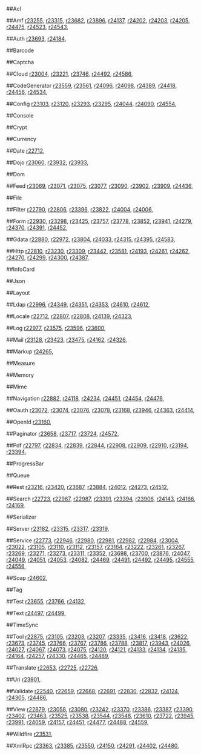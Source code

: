 
##Acl

##Amf
[r23255](http://framework.zend.com/code/revision.php?repname=Zend+Framework&path=%2Ftrunk&rev=23255),
[r23315](http://framework.zend.com/code/revision.php?repname=Zend+Framework&path=%2Ftrunk&rev=23315),
[r23682](http://framework.zend.com/code/revision.php?repname=Zend+Framework&path=%2Ftrunk&rev=23682),
[r23896](http://framework.zend.com/code/revision.php?repname=Zend+Framework&path=%2Ftrunk&rev=23896),
[r24137](http://framework.zend.com/code/revision.php?repname=Zend+Framework&path=%2Ftrunk&rev=24137),
[r24202](http://framework.zend.com/code/revision.php?repname=Zend+Framework&path=%2Ftrunk&rev=24202),
[r24203](http://framework.zend.com/code/revision.php?repname=Zend+Framework&path=%2Ftrunk&rev=24203),
[r24205](http://framework.zend.com/code/revision.php?repname=Zend+Framework&path=%2Ftrunk&rev=24205),
[r24475](http://framework.zend.com/code/revision.php?repname=Zend+Framework&path=%2Ftrunk&rev=24475),
[r24523](http://framework.zend.com/code/revision.php?repname=Zend+Framework&path=%2Ftrunk&rev=24523),
[r24543](http://framework.zend.com/code/revision.php?repname=Zend+Framework&path=%2Ftrunk&rev=24543),

##Auth
[r23693](http://framework.zend.com/code/revision.php?repname=Zend+Framework&path=%2Ftrunk&rev=23693),
[r24184](http://framework.zend.com/code/revision.php?repname=Zend+Framework&path=%2Ftrunk&rev=24184),

##Barcode

##Captcha

##Cloud
[r23004](http://framework.zend.com/code/revision.php?repname=Zend+Framework&path=%2Ftrunk&rev=23004),
[r23221](http://framework.zend.com/code/revision.php?repname=Zend+Framework&path=%2Ftrunk&rev=23221),
[r23746](http://framework.zend.com/code/revision.php?repname=Zend+Framework&path=%2Ftrunk&rev=23746),
[r24492](http://framework.zend.com/code/revision.php?repname=Zend+Framework&path=%2Ftrunk&rev=24492),
[r24586](http://framework.zend.com/code/revision.php?repname=Zend+Framework&path=%2Ftrunk&rev=24586),

##CodeGenerator
[r23559](http://framework.zend.com/code/revision.php?repname=Zend+Framework&path=%2Ftrunk&rev=23559),
[r23561](http://framework.zend.com/code/revision.php?repname=Zend+Framework&path=%2Ftrunk&rev=23561),
[r24096](http://framework.zend.com/code/revision.php?repname=Zend+Framework&path=%2Ftrunk&rev=24096),
[r24098](http://framework.zend.com/code/revision.php?repname=Zend+Framework&path=%2Ftrunk&rev=24098),
[r24389](http://framework.zend.com/code/revision.php?repname=Zend+Framework&path=%2Ftrunk&rev=24389),
[r24418](http://framework.zend.com/code/revision.php?repname=Zend+Framework&path=%2Ftrunk&rev=24418),
[r24456](http://framework.zend.com/code/revision.php?repname=Zend+Framework&path=%2Ftrunk&rev=24456),
[r24534](http://framework.zend.com/code/revision.php?repname=Zend+Framework&path=%2Ftrunk&rev=24534),

##Config
[r23103](http://framework.zend.com/code/revision.php?repname=Zend+Framework&path=%2Ftrunk&rev=23103),
[r23120](http://framework.zend.com/code/revision.php?repname=Zend+Framework&path=%2Ftrunk&rev=23120),
[r23293](http://framework.zend.com/code/revision.php?repname=Zend+Framework&path=%2Ftrunk&rev=23293),
[r23295](http://framework.zend.com/code/revision.php?repname=Zend+Framework&path=%2Ftrunk&rev=23295),
[r24044](http://framework.zend.com/code/revision.php?repname=Zend+Framework&path=%2Ftrunk&rev=24044),
[r24090](http://framework.zend.com/code/revision.php?repname=Zend+Framework&path=%2Ftrunk&rev=24090),
[r24554](http://framework.zend.com/code/revision.php?repname=Zend+Framework&path=%2Ftrunk&rev=24554),

##Console

##Crypt

##Currency

##Date
[r22712](http://framework.zend.com/code/revision.php?repname=Zend+Framework&path=%2Ftrunk&rev=22712),

##Dojo
[r23060](http://framework.zend.com/code/revision.php?repname=Zend+Framework&path=%2Ftrunk&rev=23060),
[r23932](http://framework.zend.com/code/revision.php?repname=Zend+Framework&path=%2Ftrunk&rev=23932),
[r23933](http://framework.zend.com/code/revision.php?repname=Zend+Framework&path=%2Ftrunk&rev=23933),

##Dom

##Feed
[r23069](http://framework.zend.com/code/revision.php?repname=Zend+Framework&path=%2Ftrunk&rev=23069),
[r23071](http://framework.zend.com/code/revision.php?repname=Zend+Framework&path=%2Ftrunk&rev=23071),
[r23075](http://framework.zend.com/code/revision.php?repname=Zend+Framework&path=%2Ftrunk&rev=23075),
[r23077](http://framework.zend.com/code/revision.php?repname=Zend+Framework&path=%2Ftrunk&rev=23077),
[r23090](http://framework.zend.com/code/revision.php?repname=Zend+Framework&path=%2Ftrunk&rev=23090),
[r23902](http://framework.zend.com/code/revision.php?repname=Zend+Framework&path=%2Ftrunk&rev=23902),
[r23909](http://framework.zend.com/code/revision.php?repname=Zend+Framework&path=%2Ftrunk&rev=23909),
[r24436](http://framework.zend.com/code/revision.php?repname=Zend+Framework&path=%2Ftrunk&rev=24436),

##File

##Filter
[r22790](http://framework.zend.com/code/revision.php?repname=Zend+Framework&path=%2Ftrunk&rev=22790),
[r22806](http://framework.zend.com/code/revision.php?repname=Zend+Framework&path=%2Ftrunk&rev=22806),
[r23396](http://framework.zend.com/code/revision.php?repname=Zend+Framework&path=%2Ftrunk&rev=23396),
[r23822](http://framework.zend.com/code/revision.php?repname=Zend+Framework&path=%2Ftrunk&rev=23822),
[r24004](http://framework.zend.com/code/revision.php?repname=Zend+Framework&path=%2Ftrunk&rev=24004),
[r24006](http://framework.zend.com/code/revision.php?repname=Zend+Framework&path=%2Ftrunk&rev=24006),

##Form
[r22930](http://framework.zend.com/code/revision.php?repname=Zend+Framework&path=%2Ftrunk&rev=22930),
[r23298](http://framework.zend.com/code/revision.php?repname=Zend+Framework&path=%2Ftrunk&rev=23298),
[r23425](http://framework.zend.com/code/revision.php?repname=Zend+Framework&path=%2Ftrunk&rev=23425),
[r23757](http://framework.zend.com/code/revision.php?repname=Zend+Framework&path=%2Ftrunk&rev=23757),
[r23778](http://framework.zend.com/code/revision.php?repname=Zend+Framework&path=%2Ftrunk&rev=23778),
[r23852](http://framework.zend.com/code/revision.php?repname=Zend+Framework&path=%2Ftrunk&rev=23852),
[r23941](http://framework.zend.com/code/revision.php?repname=Zend+Framework&path=%2Ftrunk&rev=23941),
[r24279](http://framework.zend.com/code/revision.php?repname=Zend+Framework&path=%2Ftrunk&rev=24279),
[r24370](http://framework.zend.com/code/revision.php?repname=Zend+Framework&path=%2Ftrunk&rev=24370),
[r24391](http://framework.zend.com/code/revision.php?repname=Zend+Framework&path=%2Ftrunk&rev=24391),
[r24452](http://framework.zend.com/code/revision.php?repname=Zend+Framework&path=%2Ftrunk&rev=24452),

##Gdata
[r22880](http://framework.zend.com/code/revision.php?repname=Zend+Framework&path=%2Ftrunk&rev=22880),
[r22972](http://framework.zend.com/code/revision.php?repname=Zend+Framework&path=%2Ftrunk&rev=22972),
[r23804](http://framework.zend.com/code/revision.php?repname=Zend+Framework&path=%2Ftrunk&rev=23804),
[r24033](http://framework.zend.com/code/revision.php?repname=Zend+Framework&path=%2Ftrunk&rev=24033),
[r24315](http://framework.zend.com/code/revision.php?repname=Zend+Framework&path=%2Ftrunk&rev=24315),
[r24395](http://framework.zend.com/code/revision.php?repname=Zend+Framework&path=%2Ftrunk&rev=24395),
[r24583](http://framework.zend.com/code/revision.php?repname=Zend+Framework&path=%2Ftrunk&rev=24583),

##Http
[r22810](http://framework.zend.com/code/revision.php?repname=Zend+Framework&path=%2Ftrunk&rev=22810),
[r23230](http://framework.zend.com/code/revision.php?repname=Zend+Framework&path=%2Ftrunk&rev=23230),
[r23309](http://framework.zend.com/code/revision.php?repname=Zend+Framework&path=%2Ftrunk&rev=23309),
[r23442](http://framework.zend.com/code/revision.php?repname=Zend+Framework&path=%2Ftrunk&rev=23442),
[r23581](http://framework.zend.com/code/revision.php?repname=Zend+Framework&path=%2Ftrunk&rev=23581),
[r24193](http://framework.zend.com/code/revision.php?repname=Zend+Framework&path=%2Ftrunk&rev=24193),
[r24261](http://framework.zend.com/code/revision.php?repname=Zend+Framework&path=%2Ftrunk&rev=24261),
[r24262](http://framework.zend.com/code/revision.php?repname=Zend+Framework&path=%2Ftrunk&rev=24262),
[r24270](http://framework.zend.com/code/revision.php?repname=Zend+Framework&path=%2Ftrunk&rev=24270),
[r24299](http://framework.zend.com/code/revision.php?repname=Zend+Framework&path=%2Ftrunk&rev=24299),
[r24300](http://framework.zend.com/code/revision.php?repname=Zend+Framework&path=%2Ftrunk&rev=24300),
[r24387](http://framework.zend.com/code/revision.php?repname=Zend+Framework&path=%2Ftrunk&rev=24387),

##InfoCard

##Json

##Layout

##Ldap
[r22996](http://framework.zend.com/code/revision.php?repname=Zend+Framework&path=%2Ftrunk&rev=22996),
[r24349](http://framework.zend.com/code/revision.php?repname=Zend+Framework&path=%2Ftrunk&rev=24349),
[r24351](http://framework.zend.com/code/revision.php?repname=Zend+Framework&path=%2Ftrunk&rev=24351),
[r24353](http://framework.zend.com/code/revision.php?repname=Zend+Framework&path=%2Ftrunk&rev=24353),
[r24610](http://framework.zend.com/code/revision.php?repname=Zend+Framework&path=%2Ftrunk&rev=24610),
[r24612](http://framework.zend.com/code/revision.php?repname=Zend+Framework&path=%2Ftrunk&rev=24612),

##Locale
[r22712](http://framework.zend.com/code/revision.php?repname=Zend+Framework&path=%2Ftrunk&rev=22712),
[r22807](http://framework.zend.com/code/revision.php?repname=Zend+Framework&path=%2Ftrunk&rev=22807),
[r22808](http://framework.zend.com/code/revision.php?repname=Zend+Framework&path=%2Ftrunk&rev=22808),
[r24139](http://framework.zend.com/code/revision.php?repname=Zend+Framework&path=%2Ftrunk&rev=24139),
[r24323](http://framework.zend.com/code/revision.php?repname=Zend+Framework&path=%2Ftrunk&rev=24323),

##Log
[r22977](http://framework.zend.com/code/revision.php?repname=Zend+Framework&path=%2Ftrunk&rev=22977),
[r23575](http://framework.zend.com/code/revision.php?repname=Zend+Framework&path=%2Ftrunk&rev=23575),
[r23596](http://framework.zend.com/code/revision.php?repname=Zend+Framework&path=%2Ftrunk&rev=23596),
[r23600](http://framework.zend.com/code/revision.php?repname=Zend+Framework&path=%2Ftrunk&rev=23600),

##Mail
[r23128](http://framework.zend.com/code/revision.php?repname=Zend+Framework&path=%2Ftrunk&rev=23128),
[r23423](http://framework.zend.com/code/revision.php?repname=Zend+Framework&path=%2Ftrunk&rev=23423),
[r23475](http://framework.zend.com/code/revision.php?repname=Zend+Framework&path=%2Ftrunk&rev=23475),
[r24162](http://framework.zend.com/code/revision.php?repname=Zend+Framework&path=%2Ftrunk&rev=24162),
[r24326](http://framework.zend.com/code/revision.php?repname=Zend+Framework&path=%2Ftrunk&rev=24326),

##Markup
[r24265](http://framework.zend.com/code/revision.php?repname=Zend+Framework&path=%2Ftrunk&rev=24265),

##Measure

##Memory

##Mime

##Navigation
[r22882](http://framework.zend.com/code/revision.php?repname=Zend+Framework&path=%2Ftrunk&rev=22882),
[r24118](http://framework.zend.com/code/revision.php?repname=Zend+Framework&path=%2Ftrunk&rev=24118),
[r24234](http://framework.zend.com/code/revision.php?repname=Zend+Framework&path=%2Ftrunk&rev=24234),
[r24451](http://framework.zend.com/code/revision.php?repname=Zend+Framework&path=%2Ftrunk&rev=24451),
[r24454](http://framework.zend.com/code/revision.php?repname=Zend+Framework&path=%2Ftrunk&rev=24454),
[r24476](http://framework.zend.com/code/revision.php?repname=Zend+Framework&path=%2Ftrunk&rev=24476),

##Oauth
[r23072](http://framework.zend.com/code/revision.php?repname=Zend+Framework&path=%2Ftrunk&rev=23072),
[r23074](http://framework.zend.com/code/revision.php?repname=Zend+Framework&path=%2Ftrunk&rev=23074),
[r23076](http://framework.zend.com/code/revision.php?repname=Zend+Framework&path=%2Ftrunk&rev=23076),
[r23078](http://framework.zend.com/code/revision.php?repname=Zend+Framework&path=%2Ftrunk&rev=23078),
[r23168](http://framework.zend.com/code/revision.php?repname=Zend+Framework&path=%2Ftrunk&rev=23168),
[r23946](http://framework.zend.com/code/revision.php?repname=Zend+Framework&path=%2Ftrunk&rev=23946),
[r24363](http://framework.zend.com/code/revision.php?repname=Zend+Framework&path=%2Ftrunk&rev=24363),
[r24414](http://framework.zend.com/code/revision.php?repname=Zend+Framework&path=%2Ftrunk&rev=24414),

##OpenId
[r23160](http://framework.zend.com/code/revision.php?repname=Zend+Framework&path=%2Ftrunk&rev=23160),

##Paginator
[r23658](http://framework.zend.com/code/revision.php?repname=Zend+Framework&path=%2Ftrunk&rev=23658),
[r23717](http://framework.zend.com/code/revision.php?repname=Zend+Framework&path=%2Ftrunk&rev=23717),
[r23724](http://framework.zend.com/code/revision.php?repname=Zend+Framework&path=%2Ftrunk&rev=23724),
[r24572](http://framework.zend.com/code/revision.php?repname=Zend+Framework&path=%2Ftrunk&rev=24572),

##Pdf
[r22797](http://framework.zend.com/code/revision.php?repname=Zend+Framework&path=%2Ftrunk&rev=22797),
[r22834](http://framework.zend.com/code/revision.php?repname=Zend+Framework&path=%2Ftrunk&rev=22834),
[r22839](http://framework.zend.com/code/revision.php?repname=Zend+Framework&path=%2Ftrunk&rev=22839),
[r22844](http://framework.zend.com/code/revision.php?repname=Zend+Framework&path=%2Ftrunk&rev=22844),
[r22908](http://framework.zend.com/code/revision.php?repname=Zend+Framework&path=%2Ftrunk&rev=22908),
[r22909](http://framework.zend.com/code/revision.php?repname=Zend+Framework&path=%2Ftrunk&rev=22909),
[r22910](http://framework.zend.com/code/revision.php?repname=Zend+Framework&path=%2Ftrunk&rev=22910),
[r23194](http://framework.zend.com/code/revision.php?repname=Zend+Framework&path=%2Ftrunk&rev=23194),
[r23394](http://framework.zend.com/code/revision.php?repname=Zend+Framework&path=%2Ftrunk&rev=23394),

##ProgressBar

##Queue

##Rest
[r23216](http://framework.zend.com/code/revision.php?repname=Zend+Framework&path=%2Ftrunk&rev=23216),
[r23420](http://framework.zend.com/code/revision.php?repname=Zend+Framework&path=%2Ftrunk&rev=23420),
[r23687](http://framework.zend.com/code/revision.php?repname=Zend+Framework&path=%2Ftrunk&rev=23687),
[r23884](http://framework.zend.com/code/revision.php?repname=Zend+Framework&path=%2Ftrunk&rev=23884),
[r24012](http://framework.zend.com/code/revision.php?repname=Zend+Framework&path=%2Ftrunk&rev=24012),
[r24273](http://framework.zend.com/code/revision.php?repname=Zend+Framework&path=%2Ftrunk&rev=24273),
[r24512](http://framework.zend.com/code/revision.php?repname=Zend+Framework&path=%2Ftrunk&rev=24512),

##Search
[r22723](http://framework.zend.com/code/revision.php?repname=Zend+Framework&path=%2Ftrunk&rev=22723),
[r22967](http://framework.zend.com/code/revision.php?repname=Zend+Framework&path=%2Ftrunk&rev=22967),
[r22987](http://framework.zend.com/code/revision.php?repname=Zend+Framework&path=%2Ftrunk&rev=22987),
[r23391](http://framework.zend.com/code/revision.php?repname=Zend+Framework&path=%2Ftrunk&rev=23391),
[r23394](http://framework.zend.com/code/revision.php?repname=Zend+Framework&path=%2Ftrunk&rev=23394),
[r23906](http://framework.zend.com/code/revision.php?repname=Zend+Framework&path=%2Ftrunk&rev=23906),
[r24143](http://framework.zend.com/code/revision.php?repname=Zend+Framework&path=%2Ftrunk&rev=24143),
[r24166](http://framework.zend.com/code/revision.php?repname=Zend+Framework&path=%2Ftrunk&rev=24166),
[r24169](http://framework.zend.com/code/revision.php?repname=Zend+Framework&path=%2Ftrunk&rev=24169),

##Serializer

##Server
[r23182](http://framework.zend.com/code/revision.php?repname=Zend+Framework&path=%2Ftrunk&rev=23182),
[r23315](http://framework.zend.com/code/revision.php?repname=Zend+Framework&path=%2Ftrunk&rev=23315),
[r23317](http://framework.zend.com/code/revision.php?repname=Zend+Framework&path=%2Ftrunk&rev=23317),
[r23319](http://framework.zend.com/code/revision.php?repname=Zend+Framework&path=%2Ftrunk&rev=23319),

##Service
[r22773](http://framework.zend.com/code/revision.php?repname=Zend+Framework&path=%2Ftrunk&rev=22773),
[r22946](http://framework.zend.com/code/revision.php?repname=Zend+Framework&path=%2Ftrunk&rev=22946),
[r22980](http://framework.zend.com/code/revision.php?repname=Zend+Framework&path=%2Ftrunk&rev=22980),
[r22981](http://framework.zend.com/code/revision.php?repname=Zend+Framework&path=%2Ftrunk&rev=22981),
[r22982](http://framework.zend.com/code/revision.php?repname=Zend+Framework&path=%2Ftrunk&rev=22982),
[r22984](http://framework.zend.com/code/revision.php?repname=Zend+Framework&path=%2Ftrunk&rev=22984),
[r23004](http://framework.zend.com/code/revision.php?repname=Zend+Framework&path=%2Ftrunk&rev=23004),
[r23022](http://framework.zend.com/code/revision.php?repname=Zend+Framework&path=%2Ftrunk&rev=23022),
[r23105](http://framework.zend.com/code/revision.php?repname=Zend+Framework&path=%2Ftrunk&rev=23105),
[r23110](http://framework.zend.com/code/revision.php?repname=Zend+Framework&path=%2Ftrunk&rev=23110),
[r23112](http://framework.zend.com/code/revision.php?repname=Zend+Framework&path=%2Ftrunk&rev=23112),
[r23157](http://framework.zend.com/code/revision.php?repname=Zend+Framework&path=%2Ftrunk&rev=23157),
[r23164](http://framework.zend.com/code/revision.php?repname=Zend+Framework&path=%2Ftrunk&rev=23164),
[r23222](http://framework.zend.com/code/revision.php?repname=Zend+Framework&path=%2Ftrunk&rev=23222),
[r23261](http://framework.zend.com/code/revision.php?repname=Zend+Framework&path=%2Ftrunk&rev=23261),
[r23267](http://framework.zend.com/code/revision.php?repname=Zend+Framework&path=%2Ftrunk&rev=23267),
[r23269](http://framework.zend.com/code/revision.php?repname=Zend+Framework&path=%2Ftrunk&rev=23269),
[r23271](http://framework.zend.com/code/revision.php?repname=Zend+Framework&path=%2Ftrunk&rev=23271),
[r23273](http://framework.zend.com/code/revision.php?repname=Zend+Framework&path=%2Ftrunk&rev=23273),
[r23311](http://framework.zend.com/code/revision.php?repname=Zend+Framework&path=%2Ftrunk&rev=23311),
[r23352](http://framework.zend.com/code/revision.php?repname=Zend+Framework&path=%2Ftrunk&rev=23352),
[r23698](http://framework.zend.com/code/revision.php?repname=Zend+Framework&path=%2Ftrunk&rev=23698),
[r23700](http://framework.zend.com/code/revision.php?repname=Zend+Framework&path=%2Ftrunk&rev=23700),
[r23876](http://framework.zend.com/code/revision.php?repname=Zend+Framework&path=%2Ftrunk&rev=23876),
[r24047](http://framework.zend.com/code/revision.php?repname=Zend+Framework&path=%2Ftrunk&rev=24047),
[r24049](http://framework.zend.com/code/revision.php?repname=Zend+Framework&path=%2Ftrunk&rev=24049),
[r24051](http://framework.zend.com/code/revision.php?repname=Zend+Framework&path=%2Ftrunk&rev=24051),
[r24053](http://framework.zend.com/code/revision.php?repname=Zend+Framework&path=%2Ftrunk&rev=24053),
[r24082](http://framework.zend.com/code/revision.php?repname=Zend+Framework&path=%2Ftrunk&rev=24082),
[r24469](http://framework.zend.com/code/revision.php?repname=Zend+Framework&path=%2Ftrunk&rev=24469),
[r24491](http://framework.zend.com/code/revision.php?repname=Zend+Framework&path=%2Ftrunk&rev=24491),
[r24492](http://framework.zend.com/code/revision.php?repname=Zend+Framework&path=%2Ftrunk&rev=24492),
[r24495](http://framework.zend.com/code/revision.php?repname=Zend+Framework&path=%2Ftrunk&rev=24495),
[r24555](http://framework.zend.com/code/revision.php?repname=Zend+Framework&path=%2Ftrunk&rev=24555),
[r24556](http://framework.zend.com/code/revision.php?repname=Zend+Framework&path=%2Ftrunk&rev=24556),

##Soap
[r24602](http://framework.zend.com/code/revision.php?repname=Zend+Framework&path=%2Ftrunk&rev=24602),

##Tag

##Test
[r23655](http://framework.zend.com/code/revision.php?repname=Zend+Framework&path=%2Ftrunk&rev=23655),
[r23766](http://framework.zend.com/code/revision.php?repname=Zend+Framework&path=%2Ftrunk&rev=23766),
[r24132](http://framework.zend.com/code/revision.php?repname=Zend+Framework&path=%2Ftrunk&rev=24132),

##Text
[r24497](http://framework.zend.com/code/revision.php?repname=Zend+Framework&path=%2Ftrunk&rev=24497),
[r24499](http://framework.zend.com/code/revision.php?repname=Zend+Framework&path=%2Ftrunk&rev=24499),

##TimeSync

##Tool
[r22875](http://framework.zend.com/code/revision.php?repname=Zend+Framework&path=%2Ftrunk&rev=22875),
[r23105](http://framework.zend.com/code/revision.php?repname=Zend+Framework&path=%2Ftrunk&rev=23105),
[r23203](http://framework.zend.com/code/revision.php?repname=Zend+Framework&path=%2Ftrunk&rev=23203),
[r23207](http://framework.zend.com/code/revision.php?repname=Zend+Framework&path=%2Ftrunk&rev=23207),
[r23335](http://framework.zend.com/code/revision.php?repname=Zend+Framework&path=%2Ftrunk&rev=23335),
[r23416](http://framework.zend.com/code/revision.php?repname=Zend+Framework&path=%2Ftrunk&rev=23416),
[r23418](http://framework.zend.com/code/revision.php?repname=Zend+Framework&path=%2Ftrunk&rev=23418),
[r23622](http://framework.zend.com/code/revision.php?repname=Zend+Framework&path=%2Ftrunk&rev=23622),
[r23673](http://framework.zend.com/code/revision.php?repname=Zend+Framework&path=%2Ftrunk&rev=23673),
[r23745](http://framework.zend.com/code/revision.php?repname=Zend+Framework&path=%2Ftrunk&rev=23745),
[r23766](http://framework.zend.com/code/revision.php?repname=Zend+Framework&path=%2Ftrunk&rev=23766),
[r23767](http://framework.zend.com/code/revision.php?repname=Zend+Framework&path=%2Ftrunk&rev=23767),
[r23786](http://framework.zend.com/code/revision.php?repname=Zend+Framework&path=%2Ftrunk&rev=23786),
[r23788](http://framework.zend.com/code/revision.php?repname=Zend+Framework&path=%2Ftrunk&rev=23788),
[r23817](http://framework.zend.com/code/revision.php?repname=Zend+Framework&path=%2Ftrunk&rev=23817),
[r23943](http://framework.zend.com/code/revision.php?repname=Zend+Framework&path=%2Ftrunk&rev=23943),
[r24026](http://framework.zend.com/code/revision.php?repname=Zend+Framework&path=%2Ftrunk&rev=24026),
[r24027](http://framework.zend.com/code/revision.php?repname=Zend+Framework&path=%2Ftrunk&rev=24027),
[r24067](http://framework.zend.com/code/revision.php?repname=Zend+Framework&path=%2Ftrunk&rev=24067),
[r24073](http://framework.zend.com/code/revision.php?repname=Zend+Framework&path=%2Ftrunk&rev=24073),
[r24075](http://framework.zend.com/code/revision.php?repname=Zend+Framework&path=%2Ftrunk&rev=24075),
[r24120](http://framework.zend.com/code/revision.php?repname=Zend+Framework&path=%2Ftrunk&rev=24120),
[r24121](http://framework.zend.com/code/revision.php?repname=Zend+Framework&path=%2Ftrunk&rev=24121),
[r24133](http://framework.zend.com/code/revision.php?repname=Zend+Framework&path=%2Ftrunk&rev=24133),
[r24134](http://framework.zend.com/code/revision.php?repname=Zend+Framework&path=%2Ftrunk&rev=24134),
[r24135](http://framework.zend.com/code/revision.php?repname=Zend+Framework&path=%2Ftrunk&rev=24135),
[r24164](http://framework.zend.com/code/revision.php?repname=Zend+Framework&path=%2Ftrunk&rev=24164),
[r24257](http://framework.zend.com/code/revision.php?repname=Zend+Framework&path=%2Ftrunk&rev=24257),
[r24330](http://framework.zend.com/code/revision.php?repname=Zend+Framework&path=%2Ftrunk&rev=24330),
[r24465](http://framework.zend.com/code/revision.php?repname=Zend+Framework&path=%2Ftrunk&rev=24465),
[r24489](http://framework.zend.com/code/revision.php?repname=Zend+Framework&path=%2Ftrunk&rev=24489),

##Translate
[r22653](http://framework.zend.com/code/revision.php?repname=Zend+Framework&path=%2Ftrunk&rev=22653),
[r22725](http://framework.zend.com/code/revision.php?repname=Zend+Framework&path=%2Ftrunk&rev=22725),
[r22726](http://framework.zend.com/code/revision.php?repname=Zend+Framework&path=%2Ftrunk&rev=22726),

##Uri
[r23901](http://framework.zend.com/code/revision.php?repname=Zend+Framework&path=%2Ftrunk&rev=23901),

##Validate
[r22540](http://framework.zend.com/code/revision.php?repname=Zend+Framework&path=%2Ftrunk&rev=22540),
[r22659](http://framework.zend.com/code/revision.php?repname=Zend+Framework&path=%2Ftrunk&rev=22659),
[r22668](http://framework.zend.com/code/revision.php?repname=Zend+Framework&path=%2Ftrunk&rev=22668),
[r22691](http://framework.zend.com/code/revision.php?repname=Zend+Framework&path=%2Ftrunk&rev=22691),
[r22830](http://framework.zend.com/code/revision.php?repname=Zend+Framework&path=%2Ftrunk&rev=22830),
[r22832](http://framework.zend.com/code/revision.php?repname=Zend+Framework&path=%2Ftrunk&rev=22832),
[r24124](http://framework.zend.com/code/revision.php?repname=Zend+Framework&path=%2Ftrunk&rev=24124),
[r24305](http://framework.zend.com/code/revision.php?repname=Zend+Framework&path=%2Ftrunk&rev=24305),
[r24486](http://framework.zend.com/code/revision.php?repname=Zend+Framework&path=%2Ftrunk&rev=24486),

##View
[r22879](http://framework.zend.com/code/revision.php?repname=Zend+Framework&path=%2Ftrunk&rev=22879),
[r23058](http://framework.zend.com/code/revision.php?repname=Zend+Framework&path=%2Ftrunk&rev=23058),
[r23080](http://framework.zend.com/code/revision.php?repname=Zend+Framework&path=%2Ftrunk&rev=23080),
[r23242](http://framework.zend.com/code/revision.php?repname=Zend+Framework&path=%2Ftrunk&rev=23242),
[r23370](http://framework.zend.com/code/revision.php?repname=Zend+Framework&path=%2Ftrunk&rev=23370),
[r23386](http://framework.zend.com/code/revision.php?repname=Zend+Framework&path=%2Ftrunk&rev=23386),
[r23387](http://framework.zend.com/code/revision.php?repname=Zend+Framework&path=%2Ftrunk&rev=23387),
[r23390](http://framework.zend.com/code/revision.php?repname=Zend+Framework&path=%2Ftrunk&rev=23390),
[r23402](http://framework.zend.com/code/revision.php?repname=Zend+Framework&path=%2Ftrunk&rev=23402),
[r23463](http://framework.zend.com/code/revision.php?repname=Zend+Framework&path=%2Ftrunk&rev=23463),
[r23525](http://framework.zend.com/code/revision.php?repname=Zend+Framework&path=%2Ftrunk&rev=23525),
[r23538](http://framework.zend.com/code/revision.php?repname=Zend+Framework&path=%2Ftrunk&rev=23538),
[r23544](http://framework.zend.com/code/revision.php?repname=Zend+Framework&path=%2Ftrunk&rev=23544),
[r23548](http://framework.zend.com/code/revision.php?repname=Zend+Framework&path=%2Ftrunk&rev=23548),
[r23610](http://framework.zend.com/code/revision.php?repname=Zend+Framework&path=%2Ftrunk&rev=23610),
[r23722](http://framework.zend.com/code/revision.php?repname=Zend+Framework&path=%2Ftrunk&rev=23722),
[r23945](http://framework.zend.com/code/revision.php?repname=Zend+Framework&path=%2Ftrunk&rev=23945),
[r23991](http://framework.zend.com/code/revision.php?repname=Zend+Framework&path=%2Ftrunk&rev=23991),
[r24059](http://framework.zend.com/code/revision.php?repname=Zend+Framework&path=%2Ftrunk&rev=24059),
[r24157](http://framework.zend.com/code/revision.php?repname=Zend+Framework&path=%2Ftrunk&rev=24157),
[r24451](http://framework.zend.com/code/revision.php?repname=Zend+Framework&path=%2Ftrunk&rev=24451),
[r24477](http://framework.zend.com/code/revision.php?repname=Zend+Framework&path=%2Ftrunk&rev=24477),
[r24488](http://framework.zend.com/code/revision.php?repname=Zend+Framework&path=%2Ftrunk&rev=24488),
[r24559](http://framework.zend.com/code/revision.php?repname=Zend+Framework&path=%2Ftrunk&rev=24559),

##Wildfire
[r23531](http://framework.zend.com/code/revision.php?repname=Zend+Framework&path=%2Ftrunk&rev=23531),

##XmlRpc
[r23363](http://framework.zend.com/code/revision.php?repname=Zend+Framework&path=%2Ftrunk&rev=23363),
[r23385](http://framework.zend.com/code/revision.php?repname=Zend+Framework&path=%2Ftrunk&rev=23385),
[r23550](http://framework.zend.com/code/revision.php?repname=Zend+Framework&path=%2Ftrunk&rev=23550),
[r24150](http://framework.zend.com/code/revision.php?repname=Zend+Framework&path=%2Ftrunk&rev=24150),
[r24291](http://framework.zend.com/code/revision.php?repname=Zend+Framework&path=%2Ftrunk&rev=24291),
[r24402](http://framework.zend.com/code/revision.php?repname=Zend+Framework&path=%2Ftrunk&rev=24402),
[r24480](http://framework.zend.com/code/revision.php?repname=Zend+Framework&path=%2Ftrunk&rev=24480),
